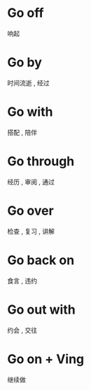 # Go off
响起
# Go by
时间流逝 , 经过
# Go with
搭配 , 陪伴
# Go through
经历 , 审阅 , 通过
# Go over
检查 , 复习 , 讲解

# Go back on
食言 , 违约

# Go out with
约会 , 交往
# Go on + Ving
继续做